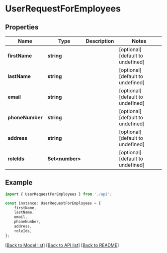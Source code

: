 # UserRequestForEmployees


## Properties

Name | Type | Description | Notes
------------ | ------------- | ------------- | -------------
**firstName** | **string** |  | [optional] [default to undefined]
**lastName** | **string** |  | [optional] [default to undefined]
**email** | **string** |  | [optional] [default to undefined]
**phoneNumber** | **string** |  | [optional] [default to undefined]
**address** | **string** |  | [optional] [default to undefined]
**roleIds** | **Set&lt;number&gt;** |  | [optional] [default to undefined]

## Example

```typescript
import { UserRequestForEmployees } from './api';

const instance: UserRequestForEmployees = {
    firstName,
    lastName,
    email,
    phoneNumber,
    address,
    roleIds,
};
```

[[Back to Model list]](../README.md#documentation-for-models) [[Back to API list]](../README.md#documentation-for-api-endpoints) [[Back to README]](../README.md)
